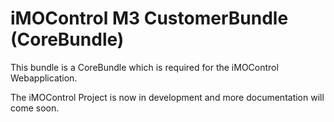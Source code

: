 # iMOControl M3 CustomerBundle (CoreBundle)

This bundle is a CoreBundle which is required for the iMOControl Webapplication.

The iMOControl Project is now in development and more documentation will come soon.
